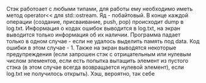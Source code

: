 Стэк работоает с любыми типами, для работы ему необходимо иметь метод operator<< для std::ostream. Яд - побайтовый. В конце каждой операции (создание, присваивание, push, pop) происходит dump в log.txt. Информация о кодах ошибок выводится в log.txt, на экран выводится только информация об их наличии. Программа падает только в одном случае - если не удалось выделить память под data. Код ошибки в этом случае - 1. Также на экран выводятся некоторые предупреждения (если запрошен стэк с отрицательным или нулевым числом элементов, если есть попытка вытащить элемент из пустого стэка (в этом случае всегда возвращается нулевой элемент), если log.txt не получилось открыть). Хэш, вероятно, так себе
